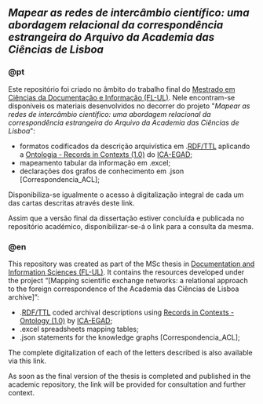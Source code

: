 ## *Mapear as redes de intercâmbio científico: uma abordagem relacional da correspondência estrangeira do Arquivo da Academia das Ciências de Lisboa*

### @pt
Este repositório foi criado no âmbito do trabalho final do [Mestrado em Ciências da Documentação e Informação (FL-UL)](https://www.ulisboa.pt/curso/mestrado/ciencias-da-documentacao-e-informacao). Nele encontram-se disponíveis os materiais desenvolvidos no decorrer do projeto "_Mapear as redes de intercâmbio científico: uma abordagem relacional da correspondência estrangeira do Arquivo da Academia das Ciências de Lisboa_":
- formatos codificados da descrição arquivística em .[RDF/TTL](https://www.w3.org/TR/rdf12-concepts/) aplicando a [Ontologia - Records in Contexts (1.0)](https://www.ica.org/standards/RiC/RiC-O_1-0-2.html) do [ICA-EGAD](https://github.com/ICA-EGAD);
- mapeamento tabular da informação em .excel;
- declarações dos grafos de conhecimento em .json [Correspondencia_ACL];

Disponibiliza-se igualmente o acesso à digitalização integral de cada um das cartas descritas através deste link.

Assim que a versão final da dissertação estiver concluída e publicada no repositório académico, disponibilizar-se-á o link para a consulta da mesma.

### @en
This repository was created as part of the MSc thesis in [Documentation and Information Sciences (FL-UL)](https://www.ulisboa.pt/curso/mestrado/ciencias-da-documentacao-e-informacao). It contains the resources developed under the project “[Mapping scientific exchange networks: a relational approach to the foreign correspondence of the Academia das Ciências de Lisboa archive]”: 
- .[RDF/TTL](https://www.w3.org/TR/rdf12-concepts/) coded archival descriptions using [Records in Contexts - Ontology (1.0)](https://www.ica.org/standards/RiC/RiC-O_1-0-2.html) by [ICA-EGAD](https://github.com/ICA-EGAD);
- .excel spreadsheets mapping tables;
- .json statements for the knowledge graphs [Correspondencia_ACL];
  
The complete digitalization of each of the letters described is also available via this link.

As soon as the final version of the thesis is completed and published in the academic repository, the link will be provided for consultation and further context.
